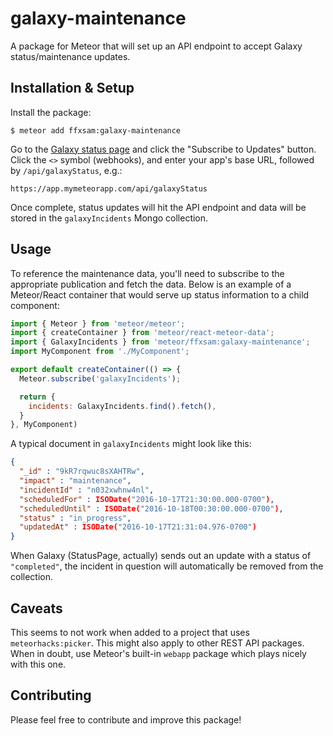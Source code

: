 # galaxy-maintenance

A package for Meteor that will set up an API endpoint to accept Galaxy status/maintenance updates.

## Installation & Setup

Install the package:

    $ meteor add ffxsam:galaxy-maintenance

Go to the [Galaxy status page](http://status.meteor.com) and click the "Subscribe to Updates" button. Click the `<>` symbol (webhooks), and enter your app's base URL, followed by `/api/galaxyStatus`, e.g.:

    https://app.mymeteorapp.com/api/galaxyStatus

Once complete, status updates will hit the API endpoint and data will be stored in the `galaxyIncidents` Mongo collection.

## Usage

To reference the maintenance data, you'll need to subscribe to the appropriate publication and fetch the data. Below is an example of a Meteor/React container that would serve up status information to a child component:

```js
import { Meteor } from 'meteor/meteor';
import { createContainer } from 'meteor/react-meteor-data';
import { GalaxyIncidents } from 'meteor/ffxsam:galaxy-maintenance';
import MyComponent from './MyComponent';

export default createContainer(() => {
  Meteor.subscribe('galaxyIncidents');

  return {
    incidents: GalaxyIncidents.find().fetch(),
  }
}, MyComponent)
```

A typical document in `galaxyIncidents` might look like this:

```json
{
  "_id" : "9kR7rqwuc8sXAHTRw",
  "impact" : "maintenance",
  "incidentId" : "n032xwhnw4nl",
  "scheduledFor" : ISODate("2016-10-17T21:30:00.000-0700"),
  "scheduledUntil" : ISODate("2016-10-18T00:30:00.000-0700"),
  "status" : "in_progress",
  "updatedAt" : ISODate("2016-10-17T21:31:04.976-0700")
}
```

When Galaxy (StatusPage, actually) sends out an update with a status of `"completed"`, the incident in question will automatically be removed from the collection.

## Caveats

This seems to not work when added to a project that uses `meteorhacks:picker`. This might also apply to other REST API packages. When in doubt, use Meteor's built-in `webapp` package which plays nicely with this one.

## Contributing

Please feel free to contribute and improve this package!
